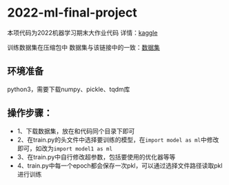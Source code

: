 # 2022-ml-final-project
本项代码为2022机器学习期末大作业代码
详情：[kaggle](https://www.kaggle.com/competitions/jnuml2022/overview)

训练数据集在压缩包中
数据集与该链接中的一致：[数据集](https://www.kaggle.com/competitions/jnuml2022/data)

## 环境准备
python3，需要下载numpy、pickle、tqdm库

## 操作步骤：
  - 1、下载数据集，放在和代码同个目录下即可
  - 2、在train.py的头文件中选择要训练的模型，在`import model as ml`中修改即可，如改为`import model1 as ml`
  - 3、在train.py中自行修改超参数，包括要使用的优化器等等
  - 4、train.py中每一个epoch都会保存一次pkl，可以通过选择文件路径读取pkl进行训练
